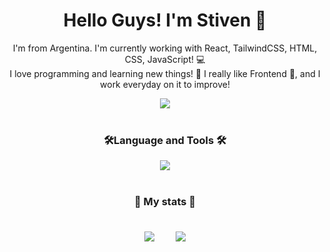 <div align="center">
  <h1>Hello Guys! I'm Stiven 🦎</h1>
  <p>
   I'm from Argentina. I'm currently working with React, TailwindCSS, HTML, CSS, JavaScript! 💻<br>
  I love programming and learning new things! 🚀 I really like Frontend 🎨, and I work everyday on it to improve!</p>
  <a href="https://www.linkedin.com/in/airtor-stiven-vusanovich-2a6358261/" target="_blank">
    <img src="https://img.shields.io/badge/LinkedIn-0077B5?style=for-the-badge&logo=linkedin&logoColor=white" />
  </a>
</div>
<div align="center">
  <br>
  <h3> 🛠️Language and Tools 🛠️</h2>
  <img src="https://skillicons.dev/icons?i=js,html,css,git,py,react,vite,figma,tailwind,sass" />
</div>
<div align="center">
  <br>
  <h3> 🚀 My stats 🚀</h2>
  <br>
  <img align="center" src="https://github-readme-stats-alpha-livid.vercel.app/api?username=StivenCodess&show_icons=true&theme=dracula&hide_border=true&border_radius=20"/>
  <span>ㅤㅤ</span>
  <img align="center" src="https://github-readme-stats-alpha-livid.vercel.app/api/top-langs/?username=StivenCodess&theme=dracula&hide_border=true&border_radius=20"/>
</div>



